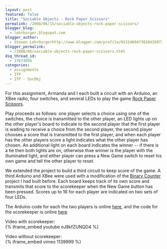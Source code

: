 ```yaml
---
layout: post
featured: false
title: "Sociable Objects - Rock Paper Scissors"
permalink: /2008/06/15/sociable-objects-rock-paper-scissors/
blogger_blog:
  - lehrburger.blogspot.com
blogger_author:
  - Steven Lehrburgerhttp://www.blogger.com/profile/01324094738204359728noreply@blogger.com
blogger_permalink:
  - /2008/06/sociable-objects-rock-paper-scissors.html
dsq_thread_id:
  - 17673056
categories:
  - assignments
  - ITP
  - ITP - SocObj
---
```

For this assignment, Armanda and I each built a circuit with an Arduino, an XBee radio, four switches, and several LEDs to play the game [Rock Paper Scissors][1].

Play proceeds as follows: one player selects a choice using one of the switches, the choice is transmitted to the other player, an LED lights up on the other player's board to indicate to the second player that the first player is waiting to receive a choice from the second player, the second player chooses a score that is transmitted to the first player, and when each player has the other players score a light indicates what the other player has chosen. An additional light on each board indicates the winner -- if there is a tie then both lights are on, otherwise thxe winner is the player with the illuminated light, and either player can press a New Game switch to reset his own game and tell the other player to reset.

We extended the project to build a third circuit to keep score of the game. A third Arduino and XBee were used with a modification of the [Binary Counter][2] project I had built before. Each board keeps track of its own score and transmits that score to the scorekeeper when the New Game button has been pressed. Scores up to 16 for each player are indicated on two sets of four LEDs.

The Arduino code for each the two players is online [here][3], and the code for the scorekeeper is online [here][4]

Video with scorekeeper:  
{% iframe_embed youtube nJ8kfZUNQD4 %}

Video without scorekeeper:  
{% iframe_embed vimeo 1139999 %}

<a href="http://lehrburger.com/SocObj_RPSLab/SANY0005.jpg"><img src="http://lehrburger.com/SocObj_RPSLab/SANY0005.jpg" alt="" id="BLOGGER_PHOTO_ID_5205122160176868562" /></a>

<a href="http://lehrburger.com/SocObj_RPSLab/SANY0004.jpg"><img src="http://lehrburger.com/SocObj_RPSLab/SANY0004.jpg" alt="" id="BLOGGER_PHOTO_ID_5205122160176868562" /></a>

<a href="http://lehrburger.com/SocObj_RPSLab/SANY0002.jpg"><img src="http://lehrburger.com/SocObj_RPSLab/SANY0002.jpg" alt="" id="BLOGGER_PHOTO_ID_5205122160176868562" /></a>
  
 [1]: http://en.wikipedia.org/wiki/Rock_paper_scissors
 [2]: http://lehrburger.blogspot.com/2008/05/pcomp-binary-counter.html"
 [3]: http://lehrburger.com/RPS_final.pde
 [4]: http://lehrburger.com/RPS_scorekeeper.pde
